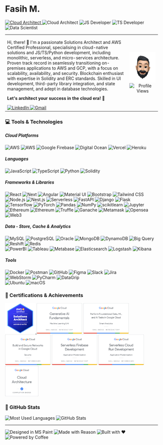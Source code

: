 <h1>Fasih M.</h1>

<p align="left">
<a href="https://www.credly.com/badges/67a71d7f-cd1e-4a5d-a36e-4e0c8b4b866e/public_url" target="_blank">
    <img src="https://img.shields.io/badge/AWS-Certified-3A3BF7" alt="Cloud Architect">
</a>
<img src="https://img.shields.io/badge/Cloud-Architect-FF9900" alt="Cloud Architect">
<img src="https://img.shields.io/badge/Dev-JavaScript-F0DB4F" alt="JS Developer">
<img src="https://img.shields.io/badge/Dev-TypeScript-3075C0" alt="TS Developer">
<img src="https://img.shields.io/badge/Data-Scientist-CE0B0C" alt="Data Scientist">
</p>

<table border="0">
  <tr>
    <td width="80%">
    <p>Hi, there! 👋 I'm a passionate Solutions Architect and AWS Certified Professional, specialising in cloud-native solutions and JS/TS/Python development, including monolithic, serverless, and micro-services architecture. Proven track record in seamlessly transitioning on-premises applications to AWS and GCP, with a focus on scalability, availability, and security. Blockchain enthusiast with expertise in Solidity and ERC standards. Skilled in UI development, third-party library integration, and state management, and adept in database technologies.</p>
    <p style="font-weight: bold">Let's architect your success in the cloud era! 🚀</p>
<a href="https://www.linkedin.com/in/fasih-malik/" target="_blank">
    <img src=" https://img.shields.io/badge/Connect%20on%20LinkedIn-196BC3?logo=linkedin" alt="LinkedIn"/>
</a>
<a href="mailto:fasihrehman.malik@gmail.com" target="_blank">
    <img src=" https://img.shields.io/badge/Drop%20an%20Email-FFF?logo=gmail" alt="Gmail"/>
</a> 
    </td>
    <td width="20%">
        <div align="center">
            <img src="./assets/img/me.png" height="100" width="auto" alt="Memoji">
            <br/>
            <img src="https://komarev.com/ghpvc/?username=DICOT4&abbreviated=true" height="20" alt="Profile Views">
        </div>
    </td>
  </tr>
</table>

<h3>💻 Tools & Technologies</h3>

<h5>Cloud Platforms</h5>
<p align="left" style="margin: 0">
    <img src="https://img.shields.io/badge/Amazon%20Web%20Services-FFF?logo=amazon-aws&logoColor=FF9900" alt="AWS">
    <img src="https://img.shields.io/badge/Google%20Cloud%20Platform-FFF?logo=google-cloud" alt="AWS">
    <img src="https://img.shields.io/badge/Google%20Firebase-FFF?logo=firebase" alt="Google Firebase">
    <img src="https://img.shields.io/badge/Digital%20Ocean-FFF?logo=digitalocean" alt="Digital Ocean">
    <img src="https://img.shields.io/badge/Vercel-FFF?logo=vercel&logoColor=black" alt="Vercel">
    <img src="https://img.shields.io/badge/Heroku-FFF?logo=heroku&logoColor=purple" alt="Heroku">
</p>

<h5>Languages</h5>
<p align="left" style="margin: 0">
    <img src="https://img.shields.io/badge/JavaScript-FFF?logo=javascript" alt="JavaScript">
    <img src="https://img.shields.io/badge/TypeScript-FFF?logo=typescript" alt="TypeScript">
    <img src="https://img.shields.io/badge/Python-FFF?logo=python" alt="Python">
    <img src="https://img.shields.io/badge/Solidity-FFF?logo=solidity&logoColor=black" alt="Solidity">
</p>

<h5>Frameworks & Libraries</h5>
<p align="left" style="margin: 0">
    <img src="https://img.shields.io/badge/React-FFF?logo=react" alt="React">
    <img src="https://img.shields.io/badge/Next.js-FFF?logo=nextdotjs&logoColor=black" alt="Next">
    <img src="https://img.shields.io/badge/Angular-FFF?logo=angular&logoColor=red" alt="Angular">
    <img src="https://img.shields.io/badge/MaterialUI-FFF?logo=mui" alt="Material UI">
    <img src="https://img.shields.io/badge/Bootstrap-FFF?logo=bootstrap" alt="Bootstrap">
    <img src="https://img.shields.io/badge/Tailwind%20CSS-FFF?logo=tailwindcss" alt="Tailwind CSS">
</p>
<p align="left" style="margin: 0">
    <img src="https://img.shields.io/badge/Node.js-FFF?logo=nodedotjs" alt="Node.js">
    <img src="https://img.shields.io/badge/Nest.js-FFF?logo=nestjs&logoColor=red" alt="Nest.js">
    <img src="https://img.shields.io/badge/Serverless-FFF?logo=serverless" alt="Serverless">
    <img src="https://img.shields.io/badge/FastAPI-FFF?logo=fastapi" alt="FastAPI">
    <img src="https://img.shields.io/badge/Django-FFF?logo=django&logoColor=0A2D1F" alt="Django">
    <img src="https://img.shields.io/badge/Flask-FFF?logo=flask&logoColor=black" alt="Flask">
</p>

<p align="left" style="margin: 0">
    <img src="https://img.shields.io/badge/Tensorflow-FFF?logo=tensorflow" alt="Tensorflow">
    <img src="https://img.shields.io/badge/PyTorch-FFF?logo=pytorch" alt="PyTorch">
    <img src="https://img.shields.io/badge/Pandas-FFF?logo=pandas&logoColor=170656" alt="Pandas">
    <img src="https://img.shields.io/badge/NumPy-FFF?logo=numpy&logoColor=4AA6CA" alt="NumPy">
    <img src="https://img.shields.io/badge/Scikit%20Learn-FFF?logo=scikitlearn" alt="scikitlearn">
    <img src="https://img.shields.io/badge/Jupyter-FFF?logo=jupyter" alt="Jupyter">
</p>

<p align="left" style="margin: 0">
    <img src="https://img.shields.io/badge/Ethereum-FFF?logo=ethereum&logoColor=black" alt="Ethereum">
    <img src="https://img.shields.io/badge/Binance-FFF?logo=binance" alt="Ethereum">
    <img src="https://img.shields.io/badge/Truffle-FFF?logo=truffle" alt="Truffle">
    <img src="https://img.shields.io/badge/Ganache-FFF?logo=ganache" alt="Ganache">
    <img src="https://img.shields.io/badge/Metamask-FFF?logo=metamask" alt="Metamask">
    <img src="https://img.shields.io/badge/Opensea-FFF?logo=opensea" alt="Opensea">
    <img src="https://img.shields.io/badge/Web3-FFF?logo=web3dotjs" alt="Web3">
</p>

<h5>Data - Store, Cache & Analytics</h5>
<p align="left" style="margin: 0">
    <img src="https://img.shields.io/badge/MySQL-FFF?logo=mysql" alt="MySQL">
    <img src="https://img.shields.io/badge/PostgreSQL-FFF?logo=postgresql" alt="PostgreSQL">
    <img src="https://img.shields.io/badge/Oracle-FFF?logo=oracle&logoColor=red" alt="Oracle">
    <img src="https://img.shields.io/badge/MongoDB-FFF?logo=mongodb" alt="MongoDB">
    <img src="https://img.shields.io/badge/DynamoDB-FFF?logo=amazondynamodb&logoColor=2C6EB3" alt="DynamoDB">
    <img src="https://img.shields.io/badge/Big Query-FFF?logo=googlebigquery" alt="Big Query">
    <img src="https://img.shields.io/badge/Redshift-FFF?logo=amazonredshift" alt="Reshift">
    <img src="https://img.shields.io/badge/Redis-FFF?logo=redis" alt="Redis">
</p>

<p align="left" style="margin: 0">
    <img src="https://img.shields.io/badge/PowerBI-FFF?logo=powerbi" alt="PowerBI">
    <img src="https://img.shields.io/badge/Tableau-FFF?logo=tableau" alt="Tableau">
    <img src="https://img.shields.io/badge/Metabase-FFF?logo=metabase" alt="Metabase">
    <img src="https://img.shields.io/badge/Elasticsearch-FFF?logo=elasticsearch&logoColor=black" alt="Elasticsearch">
    <img src="https://img.shields.io/badge/Logstash-FFF?logo=logstash&logoColor=black" alt="Logstash">
<img src="https://img.shields.io/badge/Kibana-FFF?logo=kibana&logoColor=black" alt="Kibana">
</p>

<h5>Tools</h5>
<p align="left" style="margin: 0">
    <img src="https://img.shields.io/badge/Docker-FFF?logo=docker" alt="Docker">
    <img src="https://img.shields.io/badge/Postman-FFF?logo=postman" alt="Postman">
    <img src="https://img.shields.io/badge/GitHub-FFF?logo=github&logoColor=black" alt="GitHub">
    <img src="https://img.shields.io/badge/Figma-FFF?logo=figma" alt="Figma">
    <img src="https://img.shields.io/badge/Slack-FFF?logo=slack&logoColor=black" alt="Slack">
    <img src="https://img.shields.io/badge/Jira-FFF?logo=jira&logoColor=2480F8" alt="Jira">
</p>
<p align="left" style="margin: 0">
    <img src="https://img.shields.io/badge/WebStorm-FFF?logo=webstorm&logoColor=black" alt="WebStorm">
    <img src="https://img.shields.io/badge/PyCharm-FFF?logo=pycharm&logoColor=black" alt="PyCharm">
    <img src="https://img.shields.io/badge/DataGrip-FFF?logo=datagrip&logoColor=black" alt="DataGrip">
</p>

<p align="left" style="margin: 0">
    <img src="https://img.shields.io/badge/Ubuntu-FFF?logo=ubuntu&logoColor=black" alt="Ubuntu">
    <img src="https://img.shields.io/badge/macOS-FFF?logo=macos&logoColor=black" alt="macOS">
</p>

[//]: # (<h3>🎓 Education</h3>)

[//]: # (<hr style="margin-top: 0">)

[//]: # (<img src="https://img.shields.io/badge/Bachelors-Software%20Engineering-FFF" alt="BS">)

[//]: # (<img src="https://img.shields.io/badge/Masters-Artificial%20Intelligence-FFF" alt="MSc">)

<h3>📃 Certifications & Achievements</h3>

<p align="left" style="margin: 0">
    <a href="https://www.credly.com/badges/67a71d7f-cd1e-4a5d-a36e-4e0c8b4b866e/public_url" target="_blank">
        <img src="./assets/img/aws-certified-solutions-architect-associate.png" height="100" alt="AWS Certified - Solutions Architect Associate">
    </a>
    <img src="./assets/img/google1.png" height="100" alt="Generative AI Fundamentals">
    <img src="./assets/img/google2.png" height="100" alt="Data, ML, and AI Tasks">
    <img src="./assets/img/google6.png" height="100" alt="Networks in Google Cloud">
    <img src="./assets/img/google4.png" height="100" alt="Serverless Firebase Development">
    <img src="./assets/img/google5.png" height="100" alt="Serverless Cloud Run Development">
    <img src="./assets/img/google3.png" height="100" alt="Cloud Architecture">
</p>

<h3>👾 GitHub Stats</h3>

<p align="left" style="margin: 0">
    <img height="200" src="https://github-readme-stats.vercel.app/api/top-langs/?username=DICOT4&layout=compact&hide=c%23,CSS,SCSS,ASP,Objective-C" alt="Most Used Languages" />
    <img height="200" src="https://github-readme-stats-ebon-seven-19.vercel.app/api?username=DICOT4&show_icons=true&hide=stars&locale=en&rank_icon=github" alt="GitHub Stats">
</p>

<hr/>
<p align="left" style="margin: 0">
    <img src="https://forthebadge.com/images/badges/designed-in-ms-paint.svg" alt="Designed in MS Paint">
    <img src="https://forthebadge.com/images/badges/made-with-reason.svg" alt="Made with Reason">
    <img src="https://forthebadge.com/images/badges/built-with-love.svg" alt="Built with ❤️">
    <img src="https://forthebadge.com/images/badges/powered-by-coffee.svg" alt="Powered by Coffee">
</p>
